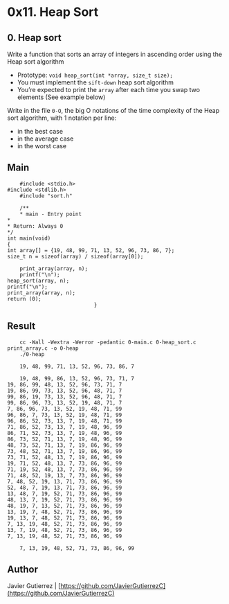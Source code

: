 #  0x11. Heap Sort
## 0. Heap sort
Write a function that sorts an array of integers in ascending order using the Heap sort algorithm

* Prototype: ```void heap_sort(int *array, size_t size);```
* You must implement the ```sift-down``` heap sort algorithm
* You’re expected to print the ```array``` after each time you swap two elements (See example below)

Write in the file ```0-O```, the big O notations of the time complexity of the Heap sort algorithm, with 1 notation per line:

* in the best case
* in the average case
* in the worst case

## Main

        #include <stdio.h>
	#include <stdlib.h>
        #include "sort.h"

        /**
        * main - Entry point
	*
	* Return: Always 0
	*/
	int main(void)
	{
	int array[] = {19, 48, 99, 71, 13, 52, 96, 73, 86, 7};							    size_t n = sizeof(array) / sizeof(array[0]);

        print_array(array, n);
        printf("\n");
	heap_sort(array, n);
	printf("\n");
	print_array(array, n);
	return (0);
						        }

## Result

        cc -Wall -Wextra -Werror -pedantic 0-main.c 0-heap_sort.c print_array.c -o 0-heap
        ./0-heap

        19, 48, 99, 71, 13, 52, 96, 73, 86, 7

        19, 48, 99, 86, 13, 52, 96, 73, 71, 7
	19, 86, 99, 48, 13, 52, 96, 73, 71, 7
	19, 86, 99, 73, 13, 52, 96, 48, 71, 7
	99, 86, 19, 73, 13, 52, 96, 48, 71, 7
	99, 86, 96, 73, 13, 52, 19, 48, 71, 7
	7, 86, 96, 73, 13, 52, 19, 48, 71, 99
	96, 86, 7, 73, 13, 52, 19, 48, 71, 99
	96, 86, 52, 73, 13, 7, 19, 48, 71, 99
	71, 86, 52, 73, 13, 7, 19, 48, 96, 99
	86, 71, 52, 73, 13, 7, 19, 48, 96, 99
	86, 73, 52, 71, 13, 7, 19, 48, 96, 99
	48, 73, 52, 71, 13, 7, 19, 86, 96, 99
	73, 48, 52, 71, 13, 7, 19, 86, 96, 99
	73, 71, 52, 48, 13, 7, 19, 86, 96, 99
	19, 71, 52, 48, 13, 7, 73, 86, 96, 99
	71, 19, 52, 48, 13, 7, 73, 86, 96, 99
	71, 48, 52, 19, 13, 7, 73, 86, 96, 99
	7, 48, 52, 19, 13, 71, 73, 86, 96, 99
	52, 48, 7, 19, 13, 71, 73, 86, 96, 99
	13, 48, 7, 19, 52, 71, 73, 86, 96, 99
	48, 13, 7, 19, 52, 71, 73, 86, 96, 99
	48, 19, 7, 13, 52, 71, 73, 86, 96, 99
	13, 19, 7, 48, 52, 71, 73, 86, 96, 99
	19, 13, 7, 48, 52, 71, 73, 86, 96, 99
	7, 13, 19, 48, 52, 71, 73, 86, 96, 99
	13, 7, 19, 48, 52, 71, 73, 86, 96, 99
	7, 13, 19, 48, 52, 71, 73, 86, 96, 99

        7, 13, 19, 48, 52, 71, 73, 86, 96, 99
## Author

Javier Gutierrez  | [https://github.com/JavierGutierrezC](https://github.com/JavierGutierrezC)